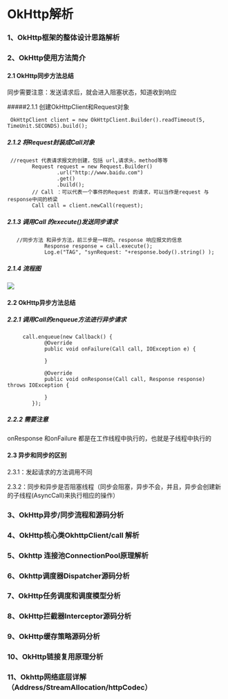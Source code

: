 # OkHttp解析

### 1、OkHttp框架的整体设计思路解析



### 2、OkHttp使用方法简介

#### 2.1 OkHttp同步方法总结

同步需要注意：发送请求后，就会进入阻塞状态，知道收到响应

#####2.1.1 创建OkHttpClient和Request对象

```
 OkHttpClient client = new OkHttpClient.Builder().readTimeout(5, TimeUnit.SECONDS).build();
```



##### 2.1.2 将Request封装成Call对象

```
 //request 代表请求报文的创建，包括 url,请求头，method等等
        Request request = new Request.Builder()
                .url("http://www.baidu.com")
                .get()
                .build();
        // Call ：可以代表一个事件的Request 的请求，可以当作是request 与response中间的桥梁
        Call call = client.newCall(request);
```



##### 2.1.3 调用Call 的execute()发送同步请求

```
   //同步方法 和异步方法，前三步是一样的。response 响应报文的信息
            Response response = call.execute();
            Log.e("TAG", "synRequest: "+response.body().string() );
```

##### 2.1.4 流程图

![](D:\AndroidFile\Photo\OkHttp\okhttp_流程图01.png)

#### 2.2 OkHttp异步方法总结



##### 2.2.1 调用Call的enqueue方法进行异步请求

```
     call.enqueue(new Callback() {
            @Override
            public void onFailure(Call call, IOException e) {

            }

            @Override
            public void onResponse(Call call, Response response) throws IOException {

            }
        });

```

##### 2.2.2 需要注意

onResponse 和onFailure 都是在工作线程中执行的，也就是子线程中执行的

#### 2.3 异步和同步的区别

2.3.1：发起请求的方法调用不同

2.3.2：同步和异步是否阻塞线程（同步会阻塞，异步不会，并且，异步会创建新的子线程(AsyncCall)来执行相应的操作）







### 3、OkHttp异步/同步流程和源码分析





### 4、OkHttp核心类OkhttpClient/call 解析



### 5、Okhttp 连接池ConnectionPool原理解析



### 6、Okhttp调度器Dispatcher源码分析



### 7、OkHttp任务调度和调度模型分析 





### 8、OkHttp拦截器Interceptor源码分析 





### 9、OkHttp缓存策略源码分析 



### 10、OkHttp链接复用原理分析 



### 11、Okhttp网络底层详解（Address/StreamAllocation/httpCodec） 





























































